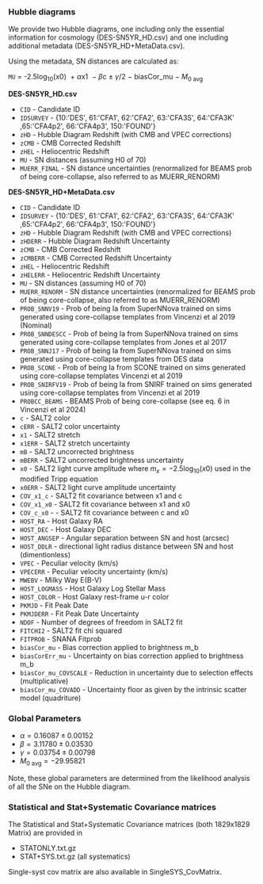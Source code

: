 ### Hubble diagrams
We provide two Hubble diagrams, one including only the essential information for cosmology (DES-SN5YR_HD.csv) and one including additional metadata (DES-SN5YR_HD+MetaData.csv). 

Using the metadata, SN distances are calculated as:

`MU` $`=`$ -2.5log$`_{10}`$(x0) $`~+~\alpha`$x1 $`~-~\beta`$c$`~\pm~\gamma/2~-~`$biasCor_mu$`~-~M_{0~\mathrm{avg}}`$

**DES-SN5YR_HD.csv**

- `CID` - Candidate ID
- `IDSURVEY` - {10:'DES', 61:'CFA1', 62:'CFA2', 63:'CFA3S', 64:'CFA3K' ,65:'CFA4p2', 66:'CFA4p3', 150:'FOUND'}
- `zHD` - Hubble Diagram Redshift (with CMB and VPEC corrections)
- `zCMB` - CMB Corrected Redshift
- `zHEL` - Heliocentric Redshift
- `MU` - SN distances (assuming H0 of 70)
- `MUERR_FINAL` - SN distance uncertainties (renormalized for BEAMS prob of being core-collapse, also referred to as MUERR_RENORM)

**DES-SN5YR_HD+MetaData.csv**

- `CID` - Candidate ID
- `IDSURVEY` - {10:'DES', 61:'CFA1', 62:'CFA2', 63:'CFA3S', 64:'CFA3K' ,65:'CFA4p2', 66:'CFA4p3', 150:'FOUND'}
- `zHD` - Hubble Diagram Redshift (with CMB and VPEC corrections)
- `zHDERR` - Hubble Diagram Redshift Uncertainty
- `zCMB` - CMB Corrected Redshift
- `zCMBERR` - CMB Corrected Redshift Uncertainty
- `zHEL` - Heliocentric Redshift
- `zHELERR` - Heliocentric Redshift Uncertainty
- `MU` - SN distances (assuming H0 of 70)
- `MUERR_RENORM` - SN distance uncertainties (renormalized for BEAMS prob of being core-collapse, also referred to as MUERR_RENORM)
- `PROB_SNNV19` - Prob of being Ia from SuperNNova trained on sims generated using core-collapse templates from Vincenzi et al 2019 (Nominal)
- `PROB_SNNDESCC` - Prob of being Ia from SuperNNova trained on sims generated using core-collapse templates from Jones et al 2017
- `PROB_SNNJ17` - Prob of being Ia from SuperNNova trained on sims generated using core-collapse templates from DES data
- `PROB_SCONE` - Prob of being Ia from SCONE trained on sims generated using core-collapse templates Vincenzi et al 2019
- `PROB_SNIRFV19` - Prob of being Ia from SNIRF trained on sims generated using core-collapse templates from Vincenzi et al 2019
- `PROBCC_BEAMS` - BEAMS Prob of being core-collapse (see eq. 6 in Vincenzi et al 2024)
- `c` - SALT2 color
- `cERR` - SALT2 color uncertainty
- `x1` - SALT2 stretch
- `x1ERR` - SALT2 stretch uncertainty
- `mB` - SALT2 uncorrected brightness
- `mBERR` - SALT2 uncorrected brightness uncertainty
- `x0` - SALT2 light curve amplitude where $m_x = -2.5\mathrm{log}_{10}(x0)$ used in the modified Tripp equation
- `x0ERR` - SALT2 light curve amplitude uncertainty
- `COV_x1_c` - SALT2 fit covariance between x1 and c
- `COV_x1_x0` - SALT2 fit covariance between x1 and x0
- `COV_c_x0` - - SALT2 fit covariance between c and x0
- `HOST_RA` - Host Galaxy RA
- `HOST_DEC` - Host Galaxy DEC
- `HOST_ANGSEP` - Angular separation between SN and host (arcsec)
- `HOST_DDLR` - directional light radius distance between SN and host (dimentionless)
- `VPEC` - Peculiar velocity (km/s)
- `VPECERR` - Peculiar velocity uncertainty (km/s)
- `MWEBV` - Milky Way E(B-V)
- `HOST_LOGMASS` - Host Galaxy Log Stellar Mass
- `HOST_COLOR` - Host Galaxy rest-frame u-r color
- `PKMJD` - Fit Peak Date
- `PKMJDERR`  - Fit Peak Date Uncertainty
- `NDOF` - Number of degrees of freedom in SALT2 fit
- `FITCHI2` - SALT2 fit chi squared
- `FITPROB` - SNANA Fitprob
- `biasCor_mu` - Bias correction applied to brightness m_b
- `biasCorErr_mu`  - Uncertainty on bias correction applied to brightness m_b
- `biasCor_mu_COVSCALE` - Reduction in uncertainty due to selection effects (multiplicative)
- `biasCor_mu_COVADD`  - Uncertainty floor as given by the intrinsic scatter model (quadriture)

### Global Parameters ###
- $\alpha =  0.16087 \pm 0.00152$ 
- $\beta = 3.11780 \pm 0.03530$
- $\gamma = 0.03754 \pm 0.00798$
- $M_{0~\mathrm{avg}} = -29.95821$

Note, these global parameters are determined from the likelihood analysis of all the SNe on the Hubble diagram.


### Statistical and Stat+Systematic Covariance matrices
The Statistical and Stat+Systematic Covariance matrices (both 1829x1829 Matrix) are provided in
- STATONLY.txt.gz
- STAT+SYS.txt.gz (all systematics)

Single-syst cov matrix are also available in SingleSYS_CovMatrix.



